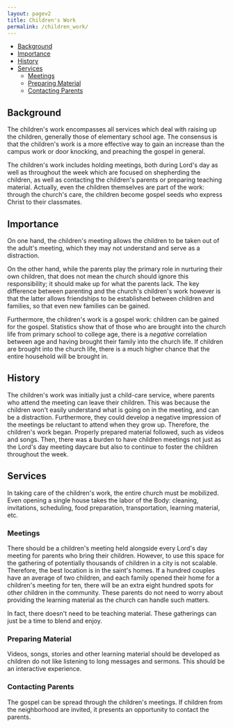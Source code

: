 ```yaml
---
layout: pagev2
title: Children's Work
permalink: /children_work/
---
```

- [Background](#background)
- [Importance](#importance)
- [History](#history)
- [Services](#services)
  - [Meetings](#meetings)
  - [Preparing Material](#preparing-material)
  - [Contacting Parents](#contacting-parents)

## Background

The children's work encompasses all services which deal with raising up the children, generally those of elementary school age. The consensus is that the children's work is a more effective way to gain an increase than the campus work or door knocking, and preaching the gospel in general.

The children's work includes holding meetings, both during Lord's day as well as throughout the week which are focused on shepherding the children, as well as contacting the children's parents or preparing teaching material. Actually, even the children themselves are part of the work: through the church's care, the children become gospel seeds who express Christ to their classmates.

## Importance

On one hand, the children's meeting allows the children to be taken out of the adult's meeting, which they may not understand and serve as a distraction.

On the other hand, while the parents play the primary role in nurturing their own children, that does not mean the church should ignore this responsibility; it should make up for what the parents lack. The key difference between parenting and the church's children's work however is that the latter allows friendships to be established between children and families, so that even new families can be gained.

Furthermore, the children's work is a gospel work: children can be gained for the gospel. Statistics show that of those who are brought into the church life from primary school to college age, there is a *negative* correlation between age and having brought their family into the church life. If children are brought into the church life, there is a much higher chance that the entire household will be brought in.

## History

The children's work was initially just a child-care service, where parents who attend the meeting can leave their children. This was because the children won't easily understand what is going on in the meeting, and can be a distraction. Furthermore, they could develop a negative impression of the meetings be reluctant to attend when they grow up. Therefore, the children's work began. Properly prepared material followed, such as videos and songs. Then, there was a burden to have children meetings not just as the Lord's day meeting daycare but also to continue to foster the children throughout the week.

## Services

In taking care of the children's work, the entire church must be mobilized. Even opening a single house takes the labor of the Body: cleaning, invitations, scheduling, food preparation, transportation, learning material, etc.

### Meetings

There should be a children's meeting held alongside every Lord's day meeting for parents who bring their children. However, to use this space for the gathering of potentially thousands of children in a city is not scalable. Therefore, the best location is in the saint's homes. If a hundred couples have an average of two children, and each family opened their home for a children's meeting for ten, there will be an extra eight hundred spots for other children in the community. These parents do not need to worry about providing the learning material as the church can handle such matters.

In fact, there doesn't need to be teaching material. These gatherings can just be a time to blend and enjoy.

### Preparing Material

Videos, songs, stories and other learning material should be developed as children do not like listening to long messages and sermons. This should be an interactive experience. 

### Contacting Parents

The gospel can be spread through the children's meetings. If children from the neighborhood are invited, it presents an opportunity to contact the parents.